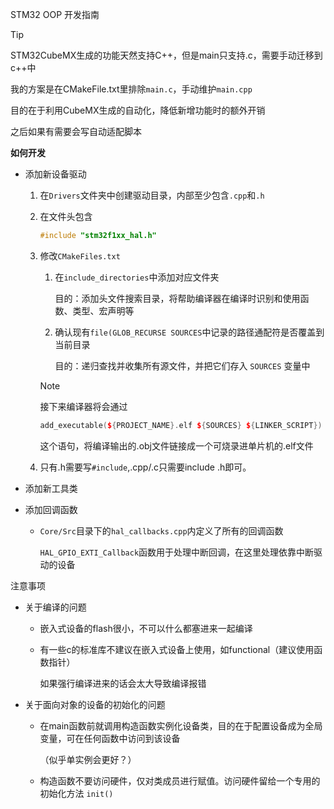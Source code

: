 STM32 OOP 开发指南

> [!TIP]
>
> STM32CubeMX生成的功能天然支持C++，但是main只支持.c，需要手动迁移到c++中
>
> 我的方案是在CMakeFile.txt里排除`main.c`，手动维护`main.cpp`
>
> 目的在于利用CubeMX生成的自动化，降低新增功能时的额外开销
>
> 之后如果有需要会写自动适配脚本

**如何开发**

- 添加新设备驱动

  1. 在`Drivers`文件夹中创建驱动目录，内部至少包含`.cpp`和`.h`

  2. 在文件头包含

     ```c++
     #include "stm32f1xx_hal.h"
     ```

  3. 修改`CMakeFiles.txt`

     1. 在`include_directories`中添加对应文件夹

        目的：添加头文件搜索目录，将帮助编译器在编译时识别和使用函数、类型、宏声明等

     2. 确认现有`file(GLOB_RECURSE SOURCES`中记录的路径通配符是否覆盖到当前目录

        目的：递归查找并收集所有源文件，并把它们存入 `SOURCES` 变量中

     > [!NOTE]
     >
     > 接下来编译器将会通过
     >
     > ```c++
     > add_executable(${PROJECT_NAME}.elf ${SOURCES} ${LINKER_SCRIPT})
     > ```
     >
     > 这个语句，将编译输出的.obj文件链接成一个可烧录进单片机的.elf文件

  4. 只有.h需要写`#include`,.cpp/.c只需要include .h即可。

- 添加新工具类

- 添加回调函数

  - `Core/Src`目录下的`hal_callbacks.cpp`内定义了所有的回调函数

    `HAL_GPIO_EXTI_Callback`函数用于处理中断回调，在这里处理依靠中断驱动的设备

注意事项

- 关于编译的问题

  - 嵌入式设备的flash很小，不可以什么都塞进来一起编译

  - 有一些c的标准库不建议在嵌入式设备上使用，如functional（建议使用函数指针）

    如果强行编译进来的话会太大导致编译报错

- 关于面向对象的设备的初始化的问题

  - 在main函数前就调用构造函数实例化设备类，目的在于配置设备成为全局变量，可在任何函数中访问到该设备

    （似乎单实例会更好？）

  - 构造函数不要访问硬件，仅对类成员进行赋值。访问硬件留给一个专用的初始化方法 `init()`